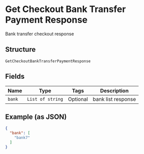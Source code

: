 
# Get Checkout Bank Transfer Payment Response

Bank transfer checkout response

## Structure

`GetCheckoutBankTransferPaymentResponse`

## Fields

| Name | Type | Tags | Description |
|  --- | --- | --- | --- |
| `bank` | `List of string` | Optional | bank list response |

## Example (as JSON)

```json
{
  "bank": [
    "bank7"
  ]
}
```

